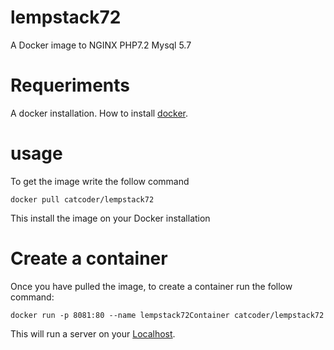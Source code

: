 # lempstack72
A Docker image to NGINX PHP7.2 Mysql 5.7

# Requeriments

A docker installation. How to install [docker](https://docs.docker.com/install/ "Docker installation").

# usage
To get the image write the follow command

` docker pull catcoder/lempstack72 `

This install the image on your Docker installation

# Create a container

Once you have pulled the image, to create a container run the follow command:

` docker run -p 8081:80 --name lempstack72Container catcoder/lempstack72 `

This will run a server on your [Localhost](http://localhost:8081 "Docker installation").